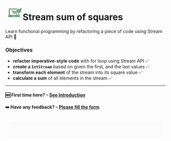 # <img src="https://raw.githubusercontent.com/bobocode-projects/resources/master/image/logo_transparent_background.png" height=50/>Stream sum of squares
Learn functional programming by refactoring a piece of code using Stream API 💪

### Objectives
* **refactor imperative-style code** with for loop using Stream API ✅
* **create a `IntStream`** based on given the first, and the last values ✅
* **transform each element** of the stream into its square value ✅
* **calculate a sum** of all elements in the stream ✅

---
#### 🆕 First time here? – [See Introduction](https://github.com/bobocode-projects/java-fundamentals-exercises/tree/main/0-0-intro#introduction)
#### ➡️ Have any feedback? – [Please fill the form ](https://forms.gle/7GaNdgTDWhaSh4fc7)

##
<div align="center"><img src="https://raw.githubusercontent.com/bobocode-projects/resources/master/animation/GitHub%20Star_3.gif" height=50/></div>